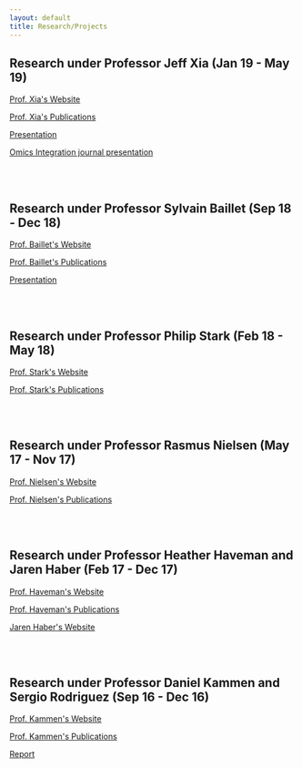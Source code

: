 ```yaml
---
layout: default
title: Research/Projects
---
```


## Research under Professor Jeff Xia (Jan 19 - May 19)

[Prof. Xia's Website](http://xialab.ca/)

[Prof. Xia's Publications](https://scholar.google.com/citations?hl=en&user=v7O1ib0AAAAJ&view_op=list_works&sortby=pubdate)

[Presentation](https://github.com/yjkweon24/yjkweon24.github.io/raw/master/researchprojects/Jin2.pptx)

[Omics Integration journal presentation](https://github.com/yjkweon24/yjkweon24.github.io/raw/master/researchprojects/Jin3.pptx)


<br>

<br>

## Research under Professor Sylvain Baillet (Sep 18 - Dec 18)

[Prof. Baillet's Website](https://www.mcgill.ca/bic/research/neurospeed-neural-dynamics-brain-systems-baillet)

[Prof. Baillet's Publications](https://scholar.google.ca/citations?hl=en&user=5GTopjMAAAAJ&view_op=list_works&sortby=pubdate)

[Presentation](https://github.com/yjkweon24/yjkweon24.github.io/raw/master/researchprojects/Jin.pptx)

<br>

<br>

## Research under Professor Philip Stark (Feb 18 - May 18)

[Prof. Stark's Website](https://www.stat.berkeley.edu/~stark/)

[Prof. Stark's Publications](https://scholar.google.com/citations?hl=en&user=5EMVIoEAAAAJ&view_op=list_works&sortby=pubdate)

<br>

<br>

## Research under Professor Rasmus Nielsen (May 17 - Nov 17)

[Prof. Nielsen's Website](http://www.nielsenlab.org/)

[Prof. Nielsen's Publications](https://scholar.google.com/citations?hl=en&user=PySbfcEAAAAJ&view_op=list_works&sortby=pubdate)

<br>

<br>

## Research under Professor Heather Haveman and Jaren Haber (Feb 17 - Dec 17)

[Prof. Haveman's Website](http://www.heatherhaveman.net/home.html)

[Prof. Haveman's Publications](https://scholar.google.com/citations?hl=en&user=DmZVKkgAAAAJ&view_op=list_works&sortby=pubdate)

[Jaren Haber's Website](https://sociology.berkeley.edu/graduate-student/jaren-r-haber)

<br>

<br>

## Research under Professor Daniel Kammen and Sergio Rodriguez (Sep 16 - Dec 16)

[Prof. Kammen's Website](http://kammen.berkeley.edu/)

[Prof. Kammen's Publications](https://scholar.google.com/citations?hl=en&user=dzoa18QAAAAJ&view_op=list_works&sortby=pubdate)

[Report](https://github.com/yjkweon24/yjkweon24.github.io/raw/master/researchprojects/Jin1.pdf)

